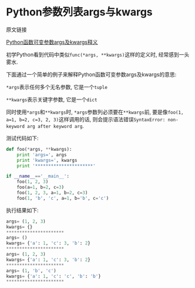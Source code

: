 # Python参数列表args与kwargs

原文链接

[Python函数可变参数args及kwargs释义](http://lovesoo.org/python-han-shu-ke-bian-can-shu-args-ji-kwargs-shi-yi.html)

初学Python看到代码中类似`func(*args, **kwargs)`这样的定义时, 经常感到一头雾水. 

下面通过一个简单的例子来解释Python函数可变参数args及kwargs的意思: 

`*args`表示任何多个无名参数, 它是一个`tuple`

`**kwargs`表示关键字参数, 它是一个`dict`

同时使用`*args`和`**kwargs`时, `*args`参数列必须要在`**kwargs`前, 要是像`foo(1, a=1, b=2, c=3, 2, 3)`这样调用的话, 则会提示语法错误`SyntaxError: non-keyword arg after keyword arg`. 

测试代码如下: 

```py
def foo(*args, **kwargs):
    print 'args=', args
    print 'kwargs=', kwargs
    print '**********************'

if __name__=='__main__':
    foo(1, 2, 3)
    foo(a=1, b=2, c=3)
    foo(1, 2, 3, a=1, b=2, c=3)
    foo(1, 'b', 'c', a=1, b='b', c='c')
```

执行结果如下: 

```py
args= (1, 2, 3)
kwargs= {}
**********************
args= ()
kwargs= {'a': 1, 'c': 3, 'b': 2}
**********************
args= (1, 2, 3)
kwargs= {'a': 1, 'c': 3, 'b': 2}
**********************
args= (1, 'b', 'c')
kwargs= {'a': 1, 'c': 'c', 'b': 'b'}
**********************
````